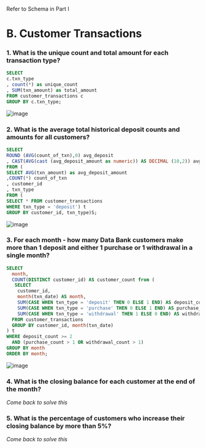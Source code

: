 Refer to Schema in Part I

# B. Customer Transactions

### 1. What is the unique count and total amount for each transaction type?

```sql
SELECT 
c.txn_type
, count(*) as unique_count
, SUM(txn_amount) as total_amount
FROM customer_transactions c
GROUP BY c.txn_type;
```
![image](https://user-images.githubusercontent.com/80718915/157164680-7ce49757-935a-41e3-9b99-265d93dfa34b.png)

### 2. What is the average total historical deposit counts and amounts for all customers?

```sql 
SELECT 
ROUND (AVG(count_of_txn),0) avg_deposit
, CAST(AVG(cast (avg_deposit_amount as numeric)) AS DECIMAL (10,2)) avg_amount --CAST to get 2 decimal places 
FROM (
SELECT AVG(txn_amount) as avg_deposit_amount
,COUNT(*) count_of_txn
, customer_id
, txn_type
FROM (
SELECT * FROM customer_transactions
WHERE txn_type = 'deposit') t
GROUP BY customer_id, txn_type)S;
```
![image](https://user-images.githubusercontent.com/80718915/158296394-76e4c713-4b2b-4ff9-b6c7-5c815c2863a9.png)

### 3. For each month - how many Data Bank customers make more than 1 deposit and either 1 purchase or 1 withdrawal in a single month?

```sql 
SELECT
  month,
  COUNT(DISTINCT customer_id) AS customer_count from (
   SELECT 
    customer_id, 
    month(txn_date) AS month,
    SUM(CASE WHEN txn_type = 'deposit' THEN 0 ELSE 1 END) AS deposit_count,
    SUM(CASE WHEN txn_type = 'purchase' THEN 0 ELSE 1 END) AS purchase_count,
    SUM(CASE WHEN txn_type = 'withdrawal' THEN 1 ELSE 0 END) AS withdrawal_count
  FROM customer_transactions
  GROUP BY customer_id, month(txn_date)
) t 
WHERE deposit_count >= 2 
  AND (purchase_count > 1 OR withdrawal_count > 1)
GROUP BY month
ORDER BY month;
```
![image](https://user-images.githubusercontent.com/80718915/158296480-bc321984-b270-4077-b5ba-a99a4860770b.png)

### 4. What is the closing balance for each customer at the end of the month?

*Come back to solve this*

### 5. What is the percentage of customers who increase their closing balance by more than 5%?

*Come back to solve this*

